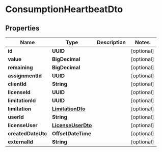 

# ConsumptionHeartbeatDto


## Properties

| Name | Type | Description | Notes |
|------------ | ------------- | ------------- | -------------|
|**id** | **UUID** |  |  [optional] |
|**value** | **BigDecimal** |  |  [optional] |
|**remaining** | **BigDecimal** |  |  [optional] |
|**assignmentId** | **UUID** |  |  [optional] |
|**clientId** | **String** |  |  [optional] |
|**licenseId** | **UUID** |  |  [optional] |
|**limitationId** | **UUID** |  |  [optional] |
|**limitation** | [**LimitationDto**](LimitationDto.md) |  |  [optional] |
|**userId** | **String** |  |  [optional] |
|**licenseUser** | [**LicenseUserDto**](LicenseUserDto.md) |  |  [optional] |
|**createdDateUtc** | **OffsetDateTime** |  |  [optional] |
|**externalId** | **String** |  |  [optional] |




